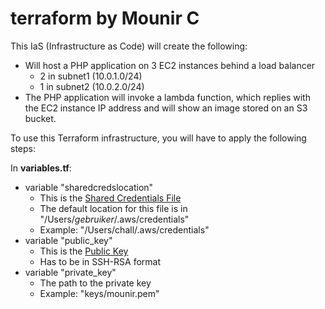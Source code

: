 # terraform by Mounir C
This IaS (Infrastructure as Code) will create the following:
<ul>
    <li>Will host a PHP application on 3 EC2 instances behind a load balancer
      <ul>
        <li>2 in subnet1 (10.0.1.0/24)</li>
	<li>1 in subnet2 (10.0.2.0/24)</li>
      </ul>
    </li>
    <li>The PHP application will invoke a lambda function, which replies with the EC2 instance IP address and will show an image stored on an S3 bucket.
    </li>  
  </ul>


To use this Terraform infrastructure, you will have to apply the following steps:

In <b>variables.tf</b>:
  <ul>
    <li>variable "sharedcredslocation"
      <ul>
        <li>This is the <a href="https://registry.terraform.io/providers/hashicorp/aws/latest/docs#shared-credentials-file">Shared Credentials File</a></li>
        <li>The default location for this file is in "/Users/<i>gebruiker</i>/.aws/credentials"</li>
		<li>Example: "/Users/chall/.aws/credentials"</li>
      </ul>
    </li>
    <li>variable "public_key"
      <ul>
        <li>This is the <a href="https://registry.terraform.io/providers/hashicorp/aws/latest/docs/resources/key_pair">Public Key</a></li>
        <li>Has to be in SSH-RSA format</li>
      </ul>
    </li>
    <li>variable "private_key"
      <ul>
        <li>The path to the private key</li>
        <li>Example: "keys/mounir.pem"</li>
      </ul>
    </li>
    
  </ul>
